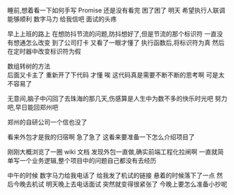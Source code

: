 睡前,想着看一下如何手写 Promise 还是没有看完 困了困了
明天 希望执行人联调能够顺利
数字马力 给我信吧 面试的头疼

早上上班的路上 在想防抖节流的问题,防抖想好了,但是节流的那个标识符
一直没有想通怎么改变
到了公司打卡 又看了一眼才懂了
执行函数后,将标识符为真 然后在定时器中改变标识符为假

数组转树的方法  
 后面又卡主了 重新开了下代码 才懂
唉 这代码真是需要不断不断的思考啊
可是太不容易了

无意间,脑子中闪回了去珠海的那几天,伤感算是人生中为数不多的快乐时光吧
努力吧,早日能回郑州吧

郑州的自研公司一个信也没了

看来外包才是我的归宿啊
急了急了
这看来要准备一下怎么介绍项目了

刚刚大概浏览了一圈 wiki 文档 发现外包一直做,确实前端工程化拉闸啊
一直就简单写一个业务逻辑,整个项目中的问题自己都没有去经历

中午的时候 数字马力给我电话了 给我发了机试的链接
悬着的时候落下了一点 然后今晚去机试 明天晚上去电话面试
突然就变得很紧张了
今晚上要怎么准备小抄呢
